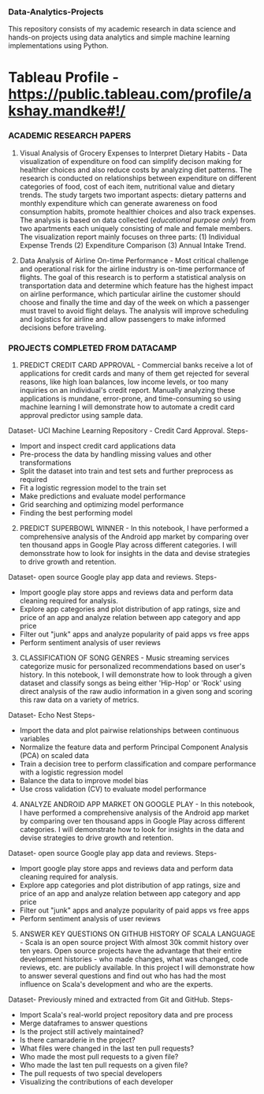 ### Data-Analytics-Projects
This repository consists of my academic research in data science and hands-on projects using data analytics and simple machine learning implementations using Python.

# Tableau Profile - https://public.tableau.com/profile/akshay.mandke#!/

### ACADEMIC RESEARCH PAPERS
1. Visual Analysis of Grocery Expenses to Interpret Dietary Habits - 
Data visualization of expenditure on food can simplify decison making for healthier choices and also reduce costs by analyzing diet patterns. The research is conducted on relationships between expenditure on different categories of food, cost of each item, nutritional value and dietary trends. The study targets two important aspects: dietary patterns and monthly expenditure which can generate awareness on food consumption habits, promote healthier choices and also track expenses. The analysis is based on data collected (_educational purpose only_) from two apartments each uniquely consisting of male and female members. The visualization report mainly focuses on three parts: (1) Individual Expense Trends (2) Expenditure Comparison (3) Annual Intake Trend.

2. Data Analysis of Airline On-time Performance - 
Most critical challenge and operational risk for the airline industry is on-time performance of flights. The goal of this research is to perform a statistical analysis on transportation data and determine which feature has the highest impact on airline performance, which particular airline the customer should choose and finally the time and day of the week on which a passenger must travel to avoid flight delays. The analysis will improve scheduling and logistics for airline and allow passengers to make informed decisions before traveling. 

### PROJECTS COMPLETED FROM DATACAMP
1. PREDICT CREDIT CARD APPROVAL - 
Commercial banks receive a lot of applications for credit cards and many of them get rejected for several reasons, like high loan balances, low income levels, or too many inquiries on an individual's credit report. Manually analyzing these applications is mundane, error-prone, and time-consuming so using machine learning I will demonstrate how to automate a credit card approval predictor using sample data.

Dataset- UCI Machine Learning Repository - Credit Card Approval.
Steps-
* Import and inspect credit card applications data
* Pre-process the data by handling missing values and other transformations
* Split the dataset into train and test sets and further preprocess as required
* Fit a logistic regression model to the train set
* Make predictions and evaluate model performance
* Grid searching and optimizing model performance
* Finding the best performing model

2. PREDICT SUPERBOWL WINNER - 
In this notebook, I have performed a comprehensive analysis of the Android app market by comparing over ten thousand apps in Google Play across different categories. I will demonsstrate how to look for insights in the data and devise strategies to drive growth and retention.

Dataset- open source Google play app data and reviews.
Steps-
* Import google play store apps and reviews data and perform data cleaning required for analysis.
* Explore app categories and plot distribution of app ratings, size and price of an app and analyze relation between app category and app price
* Filter out "junk" apps and analyze popularity of paid apps vs free apps
* Perform sentiment analysis of user reviews

3. CLASSIFICATION OF SONG GENRES - 
Music streaming services categorize music for personalized recommendations based on user's history. In this notebook, I will demonstrate how to look through a given dataset and classify songs as being either 'Hip-Hop' or 'Rock' using direct analysis of the raw audio information in a given song and scoring this raw data on a variety of metrics.

Dataset- Echo Nest
Steps-
* Import the data and plot pairwise relationships between continuous variables
* Normalize the feature data and perform Principal Component Analysis (PCA) on scaled data
* Train a decision tree to perform classification and compare performance with a logistic regression model
* Balance the data to improve model bias
* Use cross validation (CV) to evaluate model performance

4. ANALYZE ANDROID APP MARKET ON GOOGLE PLAY - 
In this notebook, I have performed a comprehensive analysis of the Android app market by comparing over ten thousand apps in Google Play across different categories. I will demonstrate how to look for insights in the data and devise strategies to drive growth and retention.

Dataset- open source Google play app data and reviews.
Steps-
* Import google play store apps and reviews data and perform data cleaning required for analysis.
* Explore app categories and plot distribution of app ratings, size and price of an app and analyze relation between app category and app price
* Filter out "junk" apps and analyze popularity of paid apps vs free apps
* Perform sentiment analysis of user reviews

5. ANSWER KEY QUESTIONS ON GITHUB HISTORY OF SCALA LANGUAGE - 
Scala is an open source project With almost 30k commit history over ten years. Open source projects have the advantage that their entire development histories - who made changes, what was changed, code reviews, etc. are publicly available. In this project I will demonstrate how to answer several questions and find out who has had the most influence on Scala's development and who are the experts. 

Dataset- Previously mined and extracted from Git and GitHub.
Steps-
* Import Scala's real-world project repository data and pre process
* Merge dataframes to answer questions
* Is the project still actively maintained?
* Is there camaraderie in the project?
* What files were changed in the last ten pull requests?
* Who made the most pull requests to a given file?
* Who made the last ten pull requests on a given file?
* The pull requests of two special developers
* Visualizing the contributions of each developer
